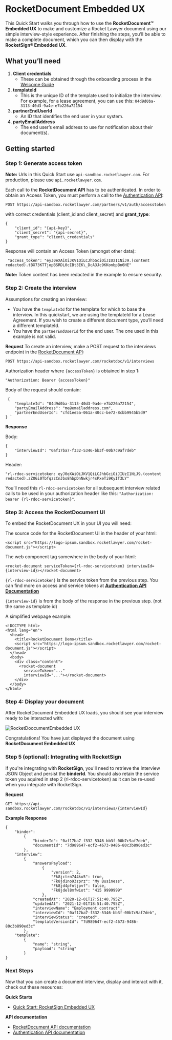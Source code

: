 RocketDocument Embedded UX
==========================

This Quick Start walks you through how to use the **RocketDocument™ Embedded UX** to make and customize a Rocket Lawyer document using our simple interview-style experience. After finishing the steps, you’ll be able to make a complete document, which you can then display with the **RocketSign® Embedded UX**.



What you’ll need
----------------

1.  **Client credentials**
    *   These can be obtained through the onboarding process in the [Welcome Guide](welcome-guide.md)
2.  **templateId**
    *   This is the unique ID of the template used to initialize the interview. For example, for a lease agreement, you can use this: `04d9d0ba-3113-40d3-9a4e-e7b226a72154`
3.  **partnerEndUserId**
    *   An ID that identifies the end user in your system.
4.  **partyEmailAddress**
    *   The end user’s email address to use for notification about their document(s).



Getting started
---------------

### Step 1: Generate access token

**Note:** Urls in this Quick Start use `api-sandbox.rocketlawyer.com`. For production, please use `api.rocketlawyer.com`.

Each call to the **RocketDocument API** has to be authenticated. In order to obtain an Access Token, you must perform a call to the [Authentication API](../references/authentication.page.yaml):

    POST https://api-sandbox.rocketlawyer.com/partners/v1/auth/accesstoken

with correct credentials (client\_id and client\_secret) and **grant_type**:<br/>

    {
        "client_id": "{api-key}",
        "client_secret": "{api-secret}",
        "grant_type": "client\_credentials"
    }

Response will contain an Access Token (amongst other data): </br>

     "access_token": "eyJ0eXAiOiJKV1QiLCJhbGciOiJIUzI1NiJ9.(content redacted).tBX73KTTjopBSRDL0cIBt3EK\_DcA3Jc9KKonbpBn6HE"

**Note:** Token content has been redacted in the example to ensure security.


### Step 2: Create the interview

Assumptions for creating an interview:

*   You have the `templateId` for the template for which to base the interview. In this quickstart, we are using the templateId for a Lease Agreement. If you wish to create a different document type, you’ll need a different templateId.
*   You have the `partnerEndUserId` for the end user. The one used in this example is not valid.


**Request**
To create an interview, make a POST request to the interviews endpoint in the [RocketDocument API](../references/documentation.page.yaml):

    POST https://api-sandbox.rocketlawyer.com/rocketdoc/v1/interviews

Authorization header where `{accessToken}` is obtained in step 1:

    "Authorization: Bearer {accessToken}"

Body of the request should contain:

     {
        "templateId": "04d9d0ba-3113-40d3-9a4e-e7b226a72154",
        "partyEmailAddress": "me@emailaddress.com",
        "partnerEndUserId": "cfd1ee5a-061a-40cc-be72-8cbb9945b5d9"
    } `

**Response**

Body:

    {
        "interviewId": "0af17ba7-f332-5346-bb3f-00b7c9af7deb"
    }

Header:

    "rl-rdoc-servicetoken: eyJ0eXAiOiJKV1QiLCJhbGciOiJIUzI1NiJ9.(content redacted).zZOGi0TbfqzzCnJbo8hbpDnNwkjr4sPxeTi9KyIT3LY"

You’ll need this `rl-rdoc-servicetoken` for all subsequent interview related calls to be used in your authorization header like this:
`"Authorization: bearer {rl-rdoc-servicetoken}"`.



### Step 3: Access the RocketDocument UI

To embed the RocketDocument UX in your UI you will need:

The source code for the RocketDocument UI in the header of your html:

    <script src="https://logo-ipsum.sandbox.rocketlawyer.com/rocket-document.js"></script>

The web component tag somewhere in the body of your html:

    <rocket-document serviceToken={rl-rdoc-servicetoken} interviewId={interview-id}></rocket-document>

 `{rl-rdoc-servicetoken}` is the service token from the previous step. You can find more on access and service tokens at [**Authentication API Documentation**](../references/authentication.page.yaml)

`{interview-id}` is from the body of the response in the previous step. (not the same as template id)

A simplified webpage example:

    <!DOCTYPE html>
    <html lang="en">
      <head>
        <title>RocketDocument Demo</title>
        <script src="https://logo-ipsum.sandbox.rocketlawyer.com/rocket-document.js"></script>
      </head>
      <body>
        <div class="content">
          <rocket-document
            serviceToken="..."
            interviewId="..."></rocket-document>
        </div>
      </body>
    </html>



### Step 4: Display your document

After RocketDocument Embedded UX loads, you should see your interview ready to be interacted with:

![RocketDoocumentEmbedded UX](../images/RocketDocument-Embedded-Mobile.png)

Congratulations! You have just displayed the document using **RocketDocument Embedded UX**




### Step 5 (optional): Integrating with **RocketSign**

If you're integrating with **RocketSign**, you'll need to retrieve the Interview JSON Object and persist the **binderId**. You should also retain the service token you aquired in step 2 (rl-rdoc-servicetoken) as it can be re-used when you integrate with RocketSign.

**Request**

    GET https://api-sandbox.rocketlawyer.com/rocketdoc/v1/interviews/{interviewId}

**Example Response**

    {
        "binder":
            {
                "binderId": "0af17ba7-f332-5346-bb3f-00b7c9af7deb",
                "documentId": "7d989647-ecf2-4673-9486-80c3b890ed3c"
            },
        "interview":
            {
                "answersPayload":
                    {
                        "version": 2,
                        "Fk8jctrn744ku5": true,
                        "Fk8jd1no93zprz": "My Business",
                        "Fk8jd4pfntjpvf": false,
                        "Fk8jdel8mfwiot": "415 9999999"
                    },
                "createdAt": "2020-12-01T17:51:40.795Z",
                "updatedAt": "2021-12-01T18:51:40.795Z",
                "interviewName": "Employment contract",
                "interviewId": "0af17ba7-f332-5346-bb3f-00b7c9af7deb",
                "interviewStatus": "created",
                "templateVersionId": "7d989647-ecf2-4673-9486-80c3b890ed3c"
            },
        "template":
            {
                "name": "string",
                "payload": "string"
            }
    }



### Next Steps

Now that you can create a document interview, display and interact with it, check out these resources:

**Quick Starts**

*   [Quick Start: RocketSign Embedded UX](quick-start-rocketsign-embedux.md)

**API documentation**

*   [RocketDocument API documentation](../references/documentation.page.yaml)
*   [Authentication API documentation](../references/authentication.page.yaml)
